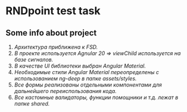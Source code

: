 # RNDpoint test task

## Some info about project

1. *Архитектура приближена к FSD.*
2. *В проекте используется Agnular 20 => viewChild используется на базе сигналов.*
3. *В качестве UI библиотеки выбран Angular Material.*
4. *Необходимые стили Angular Material переопределены с использованием ng-deep в папке assets/styles.*
5. *Все формы реализованы отдельными компонентами для дальнейшего переиспользования кода.*
6. *Все кастомные валидаторы, функции помощники и т.д. лежат в папке shared.*

